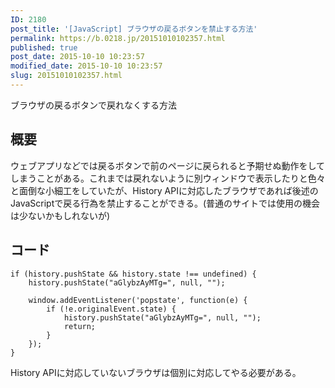```yaml
---
ID: 2180
post_title: '[JavaScript] ブラウザの戻るボタンを禁止する方法'
permalink: https://b.0218.jp/20151010102357.html
published: true
post_date: 2015-10-10 10:23:57
modified_date: 2015-10-10 10:23:57
slug: 20151010102357.html
---
```

ブラウザの戻るボタンで戻れなくする方法
<!--more-->

<h2>概要</h2>

ウェブアプリなどでは戻るボタンで前のページに戻られると予期せぬ動作をしてしまうことがある。これまでは戻れないように別ウィンドウで表示したりと色々と面倒な小細工をしていたが、History APIに対応したブラウザであれば後述のJavaScriptで戻る行為を禁止することができる。(普通のサイトでは使用の機会は少ないかもしれないが)

<h2>コード</h2>

<pre><code class="language-javascript">if (history.pushState &amp;&amp; history.state !== undefined) {
    history.pushState("aGlybzAyMTg=", null, "");

    window.addEventListener('popstate', function(e) {
        if (!e.originalEvent.state) {
            history.pushState("aGlybzAyMTg=", null, "");
            return;
        }
    });
}
</code></pre>

History APIに対応していないブラウザは個別に対応してやる必要がある。